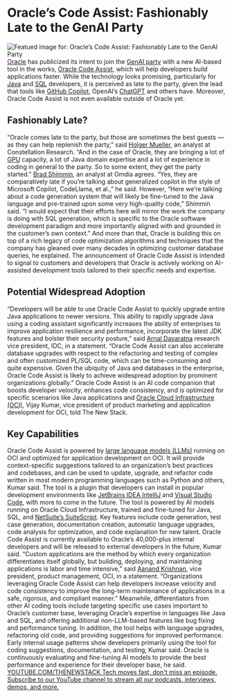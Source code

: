 # Oracle’s Code Assist: Fashionably Late to the GenAI Party
![Featued image for: Oracle’s Code Assist: Fashionably Late to the GenAI Party](https://cdn.thenewstack.io/media/2024/05/e7927ac5-markus-spiske-5zvxxxlsaxe-unsplash-1-1024x683.jpg)
[Oracle](https://developer.oracle.com/?utm_content=inline+mention) has publicized its intent to join the [GenAI party](https://thenewstack.io/generative-ai-in-2023-genai-tools-became-table-stakes/) with a new AI-based tool in the works, [Oracle Code Assist](https://www.oracle.com/application-development/code-assist), which will help developers build applications faster.
While the technology looks promising, particularly for
[Java](https://thenewstack.io/java-22-making-java-more-attractive-for-ai-apps-workloads/) and [SQL](https://thenewstack.io/how-to-write-sql-queries/) developers, it is perceived as late to the party, given the lead that tools like [GitHub Copilot](https://thenewstack.io/github-copilot-a-powerful-controversial-autocomplete-for-developers/), OpenAI’s [ChatGPT](https://thenewstack.io/how-to-learn-unfamiliar-software-tools-with-chatgpt/) and others have. Moreover, Oracle Code Assist is not even available outside of Oracle yet.
## Fashionably Late?
“Oracle comes late to the party, but those are sometimes the best guests — as they can help replenish the party,” said
[Holger Mueller](https://www.linkedin.com/in/holgermueller/), an analyst at Constellation Research. “And in the case of Oracle, they are bringing a lot of [GPU](https://thenewstack.io/nvidia-gpu-dominance-at-a-crossroads/) capacity, a lot of Java domain expertise and a lot of experience in coding in general to the party. So to some extent, they get the party started.” [Brad Shimmin](https://www.linkedin.com/in/bradshimmin/), an analyst at Omdia agrees.
“Yes, they are comparatively late if you’re talking about generalized copilot in the style of Microsoft Copilot, CodeLlama, et al.,” he said.
However, “Here we’re talking about a code generation system that will likely be fine-tuned to the Java language and pre-trained upon some very high-quality code,” Shimmin said. “I would expect that their efforts here will mirror the work the company is doing with SQL generation, which is specific to the Oracle software development paradigm and more importantly aligned with and grounded in the customer’s own context.”
And more than that, Oracle is building this on top of a rich legacy of code optimization algorithms and techniques that the company has gleaned over many decades in optimizing customer database queries, he explained.
The announcement of Oracle Code Assist is intended to signal to customers and developers that Oracle is actively working on AI-assisted development tools tailored to their specific needs and expertise.
## Potential Widespread Adoption
“Developers will be able to use Oracle Code Assist to quickly upgrade entire Java applications to newer versions. This ability to rapidly upgrade Java using a coding assistant significantly increases the ability of enterprises to improve application resilience and performance, incorporate the latest JDK features and bolster their security posture,” said
[Arnal Dayaratna](https://twitter.com/cloud4computing) research vice president, IDC, in a statement. “Oracle Code Assist can also accelerate database upgrades with respect to the refactoring and testing of complex and often customized PL/SQL code, which can be time-consuming and quite expensive. Given the ubiquity of Java and databases in the enterprise, Oracle Code Assist is likely to achieve widespread adoption by prominent organizations globally.”
Oracle Code Assist is an AI code companion that boosts developer velocity, enhances code consistency, and is optimized for specific scenarios like Java applications and
[Oracle Cloud Infrastructure (OCI)](https://www.oracle.com/cloud/), Vijay Kumar, vice president of product marketing and application development for OCI, told The New Stack.
## Key Capabilities
Oracle Code Assist is powered by
[large language models (LLMs)](https://thenewstack.io/large-language-models-open-source-llms-in-2023/) running on OCI and optimized for application development on OCI. It will provide context-specific suggestions tailored to an organization’s best practices and codebases, and can be used to update, upgrade, and refactor code written in most modern programming languages such as Python and others, Kumar said.
The tool is a plugin that developers can install in popular development environments like
[JetBrains IDEA IntelliJ](https://thenewstack.io/jetbrains-formulates-ide-go-called-gogland/) and [Visual Studio Code](https://thenewstack.io/this-week-in-programming-all-hail-visual-studio-code/), with more to come in the future.
The tool is powered by AI models running on Oracle Cloud Infrastructure, trained and fine-tuned for Java, SQL, and
[NetSuite’s SuiteScript](https://docs.oracle.com/en/cloud/saas/netsuite/ns-online-help/article_163726005075.html).
Key features include code generation, test case generation, documentation creation, automatic language upgrades, code analysis for optimization, and code explanation for new talent.
Oracle Code Assist is currently available to Oracle’s 40,000-plus internal developers and will be released to external developers in the future, Kumar said.
“Custom applications are the method by which every organization differentiates itself globally, but building, deploying, and maintaining applications is labor and time intensive,” said
[Aanand Krishnan](https://www.linkedin.com/in/aanandkrishnan/), vice president, product management, OCI, in a statement. “Organizations leveraging Oracle Code Assist can help developers increase velocity and code consistency to improve the long-term maintenance of applications in a safe, rigorous, and compliant manner.”
Meanwhile, differentiators from other AI coding tools include targeting specific use cases important to Oracle’s customer base, leveraging Oracle’s expertise in languages like Java and SQL, and offering additional non-LLM-based features like bug fixing and performance tuning.
In addition, the tool helps with language upgrades, refactoring old code, and providing suggestions for improved performance.
Early internal usage patterns show developers primarily using the tool for coding suggestions, documentation, and testing, Kumar said.
Oracle is continuously evaluating and fine-tuning AI models to provide the best performance and experience for their developer base, he said.
[
YOUTUBE.COM/THENEWSTACK
Tech moves fast, don't miss an episode. Subscribe to our YouTube
channel to stream all our podcasts, interviews, demos, and more.
](https://youtube.com/thenewstack?sub_confirmation=1)